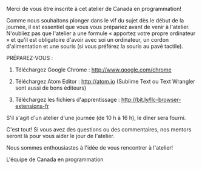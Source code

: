 Merci de vous être inscrite à cet atelier de Canada en programmation!

Comme nous souhaitons plonger dans le vif du sujet dès le début de la journée, il est essentiel que vous vous prépariez avant de venir à l'atelier. N'oubliez pas que l'atelier a une formule « apportez votre propre ordinateur » et qu'il est obligatoire d'avoir avec soi un ordinateur, un cordon d'alimentation et une souris (si vous préférez la souris au pavé tactile).

PRÉPAREZ-VOUS :

1. Téléchargez Google Chrome : http://www.google.com/chrome

2. Téléchargez Atom Editor : http://atom.io (Sublime Text ou Text Wrangler sont aussi de bons éditeurs)

3. Téléchargez les fichiers d'apprentissage : http://bit.ly/llc-browser-extensions-fr

S'il s'agit d'un atelier d'une journée (de 10 h à 16 h), le dîner sera fourni.

C'est tout! Si vous avez des questions ou des commentaires, nos mentors seront là pour vous aider le jour de l'atelier.

Nous sommes enthousiastes à l'idée de vous rencontrer à l'atelier!

L'équipe de Canada en programmation
